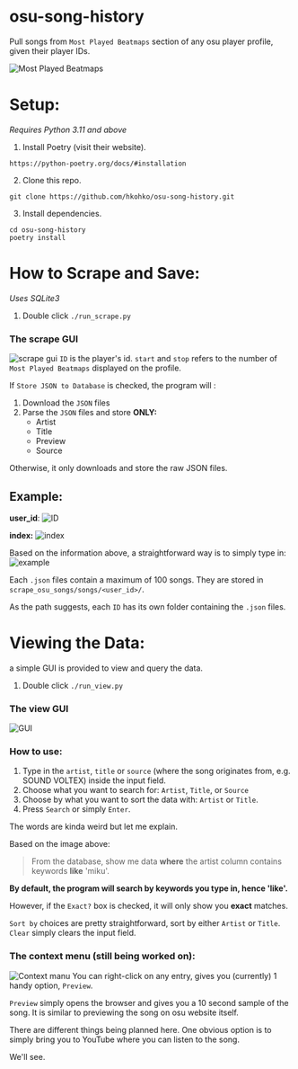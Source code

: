 # osu-song-history
Pull songs from `Most Played Beatmaps` section of any osu player profile, given their player IDs.

![Most Played Beatmaps](https://i.imgur.com/TQPXeOk.png)


# Setup:
*Requires Python 3.11 and above*
1. Install Poetry (visit their website).
```
https://python-poetry.org/docs/#installation
```
2. Clone this repo.
```commandline
git clone https://github.com/hkohko/osu-song-history.git
```
3. Install dependencies.
```commandline
cd osu-song-history
poetry install
```
# How to Scrape and Save:
*Uses SQLite3*
1. Double click `./run_scrape.py`
### The scrape GUI
![scrape gui](https://i.imgur.com/x6OHJz0.png)
`ID` is the player's id.
`start` and `stop` refers to the number of `Most Played Beatmaps` displayed on the profile.

If `Store JSON to Database` is checked, the program will :
1. Download the `JSON` files
2. Parse the `JSON` files and store **ONLY:**
   - Artist
   - Title
   - Preview
   - Source

Otherwise, it only downloads and store the raw JSON files.
## Example:

**user_id**:
![ID](https://i.imgur.com/VhuVDSG.png)

**index:**
![index](https://i.imgur.com/9L2MyWi.png)

Based on the information above, a straightforward way is to simply type in:
![example](https://i.imgur.com/ebBVR6A.png)

Each `.json` files contain a maximum of 100 songs. They are stored in `scrape_osu_songs/songs/<user_id>/`.

As the path suggests, each `ID` has its own folder containing the `.json` files.

# Viewing the Data:
a simple GUI is provided to view and query the data.
1. Double click `./run_view.py`

### The view GUI
![GUI](https://i.imgur.com/JGVl5sc.png)
### How to use:
1. Type in the `artist`, `title` or `source` (where the song originates from, e.g. SOUND VOLTEX) inside the input field.
2. Choose what you want to search for: `Artist`, `Title`, or `Source`
3. Choose by what you want to sort the data with: `Artist` or `Title`.
4. Press `Search` or simply `Enter`.

The words are kinda weird but let me explain.

Based on the image above:

> From the database, show me data **where** the artist column contains keywords **like** 'miku'.

**By default, the program will search by keywords you type in, hence 'like'.**

However, if the `Exact?` box is checked, it will only show you **exact** matches.

`Sort by` choices are pretty straightforward, sort by either `Artist` or `Title`.
`Clear` simply clears the input field.

### The context menu (still being worked on):
![Context manu](https://i.imgur.com/cBDoWxH.png)
You can right-click on any entry, gives you (currently) 1 handy option, `Preview`.

`Preview` simply opens the browser and gives you a 10 second sample of the song.
It is similar to previewing the song on osu website itself.

There are different things being planned here. One obvious option is to simply bring you to YouTube where you can listen to the song.

We'll see.
